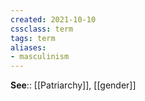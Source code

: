 ```yaml
---
created: 2021-10-10
cssclass: term
tags: term
aliases:
- masculinism
---
```




**See**:: [[Patriarchy]], [[gender]]

